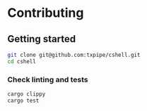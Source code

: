 # Contributing

## Getting started

```sh
git clone git@github.com:txpipe/cshell.git
cd cshell
```

### Check linting and tests

```sh
cargo clippy
cargo test
```
